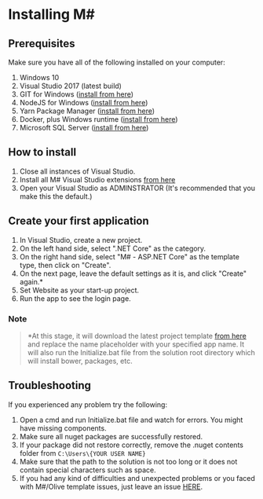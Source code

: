 # Installing M#

## Prerequisites

Make sure you have all of the following installed on your computer:

1. Windows 10
2. Visual Studio 2017 (latest build)
3. GIT for Windows ([install from here](http://gitforwindows.org/))
4. NodeJS for Windows ([install from here](https://nodejs.org/en/download/))
4. Yarn Package Manager ([install from here](https://yarnpkg.com/latest.msi))
5. Docker, plus Windows runtime ([install from here](https://docs.docker.com/toolbox/toolbox_install_windows/))
6. Microsoft SQL Server ([install from here](https://www.microsoft.com/en-us/sql-server/sql-server-downloads))

## How to install

1. Close all instances of Visual Studio.
2. Install all M# Visual Studio extensions [from here](https://marketplace.visualstudio.com/search?term=msharp&target=VS&category=All%20categories&vsVersion=&sortBy=Relevance)
3. Open your Visual Studio as ADMINSTRATOR (It's recommended that you make this the default.)

## Create your first application

1. In Visual Studio, create a new project.
2. On the left hand side, select ".NET Core" as the category.
3. On the right hand side, select "M# - ASP.NET Core" as the template type, then click on "Create".
4. On the next page, leave the default settings as it is, and click "Create" again.*
5. Set Website as your start-up project.
6. Run the app to see the login page.

### Note

>*At this stage, it will download the latest project template [from here](https://github.com/Geeksltd/Olive.MvcTemplate) and replace the name placeholder with your specified app name. It will also run the Initialize.bat file from the solution root directory which will install bower, packages, etc.

## Troubleshooting

If you experienced any problem try the following:

1. Open a cmd and run Initialize.bat file and watch for errors. You might have missing components.
2. Make sure all nuget packages are successfully restored.
3. If your package did not restore correctly, remove the .nuget contents folder from `C:\Users\{YOUR USER NAME}`
4. Make sure that the path to the solution is not too long or it does not contain special characters such as space.
5. If you had any kind of difficulties and unexpected problems or you faced with M#/Olive template issues, just leave an issue [HERE](https://github.com/Geeksltd/Olive.MvcTemplate/issues).
